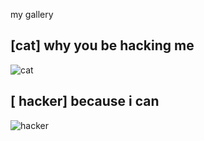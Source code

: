 my gallery

## [cat]  why you be hacking me

![cat](https://i.ytimg.com/vi/2fb-g_V-UT4/hqdefault.jpg)

## [ hacker] because i can

![hacker](https://tse1.mm.bing.net/th?id=OIP.vvRicptgj9OCAeIrd7JbjwHaDX&pid=Api&P=0&w=365&h=166)
